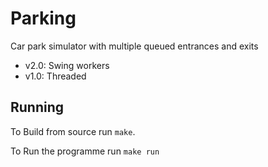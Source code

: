 # Parking

Car park simulator with multiple queued entrances and exits

* v2.0: Swing workers
* v1.0: Threaded

## Running

To Build from source run `make`.

To Run the programme run `make run`
